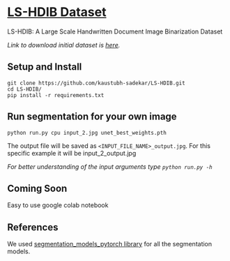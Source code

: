 # [LS-HDIB Dataset](https://kaustubh-sadekar.github.io/LS-HDIB/)
LS-HDIB: A Large Scale Handwritten Document Image Binarization Dataset

*Link to download initial dataset is [here](https://drive.google.com/drive/folders/1HSZ5j6dcl5LHJzoqRhBz06ZzvmfHAI7W?usp=sharing).*

## Setup and Install

```script
git clone https://github.com/kaustubh-sadekar/LS-HDIB.git
cd LS-HDIB/
pip install -r requirements.txt
```
## Run segmentation for your own image

```script
python run.py cpu input_2.jpg unet_best_weights.pth
```

The output file will be saved as `<INPUT_FILE_NAME>_output.jpg`. For this specific example it will be input_2_output.jpg

*For better understanding of the input arguments type `python run.py -h`*


## Coming Soon
Easy to use google colab notebook


## References
We used [segmentation_models_pytorch library](https://github.com/qubvel/segmentation_models.pytorch) for all the segmentation models.
